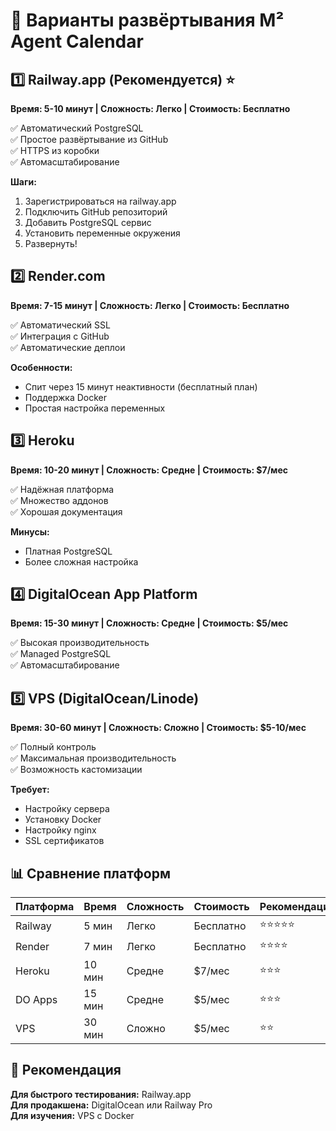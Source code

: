 # 🚀 Варианты развёртывания M² Agent Calendar

## 1️⃣ Railway.app (Рекомендуется) ⭐
**Время: 5-10 минут | Сложность: Легко | Стоимость: Бесплатно**

✅ Автоматический PostgreSQL  
✅ Простое развёртывание из GitHub  
✅ HTTPS из коробки  
✅ Автомасштабирование  

**Шаги:**
1. Зарегистрироваться на railway.app
2. Подключить GitHub репозиторий
3. Добавить PostgreSQL сервис
4. Установить переменные окружения
5. Развернуть!

## 2️⃣ Render.com
**Время: 7-15 минут | Сложность: Легко | Стоимость: Бесплатно**

✅ Автоматический SSL  
✅ Интеграция с GitHub  
✅ Автоматические деплои  

**Особенности:**
- Спит через 15 минут неактивности (бесплатный план)
- Поддержка Docker
- Простая настройка переменных

## 3️⃣ Heroku
**Время: 10-20 минут | Сложность: Средне | Стоимость: $7/мес**

✅ Надёжная платформа  
✅ Множество аддонов  
✅ Хорошая документация  

**Минусы:**
- Платная PostgreSQL
- Более сложная настройка

## 4️⃣ DigitalOcean App Platform
**Время: 15-30 минут | Сложность: Средне | Стоимость: $5/мес**

✅ Высокая производительность  
✅ Managed PostgreSQL  
✅ Автомасштабирование  

## 5️⃣ VPS (DigitalOcean/Linode)
**Время: 30-60 минут | Сложность: Сложно | Стоимость: $5-10/мес**

✅ Полный контроль  
✅ Максимальная производительность  
✅ Возможность кастомизации  

**Требует:**
- Настройку сервера
- Установку Docker
- Настройку nginx
- SSL сертификатов

## 📊 Сравнение платформ

| Платформа | Время | Сложность | Стоимость | Рекомендация |
|-----------|-------|-----------|-----------|--------------|
| Railway   | 5 мин | Легко     | Бесплатно | ⭐⭐⭐⭐⭐ |
| Render    | 7 мин | Легко     | Бесплатно | ⭐⭐⭐⭐ |
| Heroku    | 10 мин| Средне    | $7/мес    | ⭐⭐⭐ |
| DO Apps   | 15 мин| Средне    | $5/мес    | ⭐⭐⭐ |
| VPS       | 30 мин| Сложно    | $5/мес    | ⭐⭐ |

## 🎯 Рекомендация

**Для быстрого тестирования:** Railway.app  
**Для продакшена:** DigitalOcean или Railway Pro  
**Для изучения:** VPS с Docker 